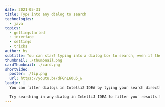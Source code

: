 ```yaml
---
date: 2021-05-31
title: Type into any dialog to search
technologies:
  - java
topics:
  - gettingstarted
  - interface
  - settings
  - tricks
author: hs
subtitle: You can start typing into a dialog box to search, even if there's not a textual search box available.
thumbnail: ./thumbnail.png
cardThumbnail: ./card.png
shortVideo:
  poster: ./tip.png
  url: https://youtu.be/dFGnL60u5_w
leadin: |
  You can filter dialogs in IntelliJ IDEA by typing your search directly in. For example, you can filter the Recent Files dialog - **⌘⇧E** (macOS), **Ctrl**+**Shift**+**E** (Windows/Linux) - to just the Maven Window, or you can filter the Project window - **⌘1** (macOS), **Ctrl**+**1** (Windows/Linux) - to find a file.

  Try searching in any dialog in IntelliJ IDEA to filter your results to just the ones you're interested in.
---
```


